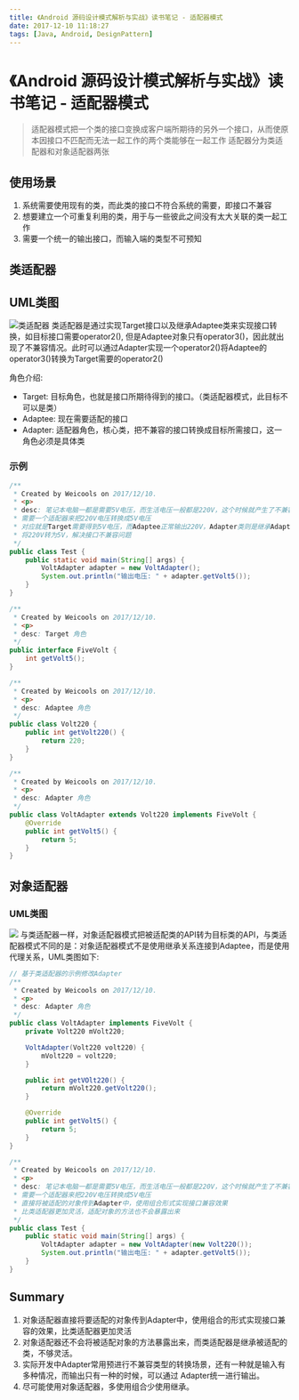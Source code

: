 ```yaml
---
title: 《Android 源码设计模式解析与实战》读书笔记 - 适配器模式
date: 2017-12-10 11:18:27
tags: [Java, Android, DesignPattern]
---
```


# 《Android 源码设计模式解析与实战》读书笔记 - 适配器模式
> 适配器模式把一个类的接口变换成客户端所期待的另外一个接口，从而使原本因接口不匹配而无法一起工作的两个类能够在一起工作
> 适配器分为类适配器和对象适配器两张
<!--more-->

## 使用场景
1. 系统需要使用现有的类，而此类的接口不符合系统的需要，即接口不兼容
2. 想要建立一个可重复利用的类，用于与一些彼此之间没有太大关联的类一起工作
3. 需要一个统一的输出接口，而输入端的类型不可预知

## 类适配器
## UML类图
![类适配器](http://blog-1251678165.coscd.myqcloud.com/2018-03-14-Adapter-of-class.uml.png)
类适配器是通过实现Target接口以及继承Adaptee类来实现接口转换，如目标接口需要operator2(), 但是Adaptee对象只有operator3()，因此就出现了不兼容情况。此时可以通过Adapter实现一个operator2()将Adaptee的operator3()转换为Target需要的operator2()

角色介绍:

* Target: 目标角色，也就是接口所期待得到的接口。（类适配器模式，此目标不可以是类）
* Adaptee: 现在需要适配的接口
* Adapter: 适配器角色，核心类，把不兼容的接口转换成目标所需接口，这一角色必须是具体类

### 示例
```java
/**
 * Created by Weicools on 2017/12/10.
 * <p>
 * desc: 笔记本电脑一都是需要5V电压，而生活电压一般都是220V，这个时候就产生了不兼容情况
 * 需要一个适配器来把220V电压转换成5V电压
 * 对应就是Target需要得到5V电压，而Adaptee正常输出220V，Adapter类则是继承Adaptee实现Target
 * 将220V转为5V，解决接口不兼容问题
 */
public class Test {
    public static void main(String[] args) {
        VoltAdapter adapter = new VoltAdapter();
        System.out.println("输出电压: " + adapter.getVolt5());
    }
}

/**
 * Created by Weicools on 2017/12/10.
 * <p>
 * desc: Target 角色
 */
public interface FiveVolt {
    int getVolt5();
}

/**
 * Created by Weicools on 2017/12/10.
 * <p>
 * desc: Adaptee 角色
 */
public class Volt220 {
    public int getVolt220() {
        return 220;
    }
}

/**
 * Created by Weicools on 2017/12/10.
 * <p>
 * desc: Adapter 角色
 */
public class VoltAdapter extends Volt220 implements FiveVolt {
    @Override
    public int getVolt5() {
        return 5;
    }
}
```

## 对象适配器
### UML类图
![](http://blog-1251678165.coscd.myqcloud.com/2018-03-14-Adapter-of-object.uml.png)
与类适配器一样，对象适配器模式把被适配类的API转为目标类的API，与类适配器模式不同的是：对象适配器模式不是使用继承关系连接到Adaptee，而是使用代理关系，UML类图如下:

```java
// 基于类适配器的示例修改Adapter
/**
 * Created by Weicools on 2017/12/10.
 * <p>
 * desc: Adapter 角色
 */
public class VoltAdapter implements FiveVolt {
    private Volt220 mVolt220;

    VoltAdapter(Volt220 volt220) {
        mVolt220 = volt220;
    }

    public int getVOlt220() {
        return mVolt220.getVolt220();
    }

    @Override
    public int getVolt5() {
        return 5;
    }
}

/**
 * Created by Weicools on 2017/12/10.
 * <p>
 * desc: 笔记本电脑一都是需要5V电压，而生活电压一般都是220V，这个时候就产生了不兼容情况
 * 需要一个适配器来把220V电压转换成5V电压
 * 直接将被适配的对象传到Adapter中，使用组合形式实现接口兼容效果
 * 比类适配器更加灵活，适配对象的方法也不会暴露出来
 */
public class Test {
    public static void main(String[] args) {
        VoltAdapter adapter = new VoltAdapter(new Volt220());
        System.out.println("输出电压: " + adapter.getVolt5());
    }
}
```

## Summary
1. 对象适配器直接将要适配的对象传到Adapter中，使用组合的形式实现接口兼容的效果，比类适配器更加灵活
2. 对象适配器还不会将被适配对象的方法暴露出来，而类适配器是继承被适配的类，不够灵活。
3. 实际开发中Adapter常用预进行不兼容类型的转换场景，还有一种就是输入有多种情况，而输出只有一种的时候，可以通过 Adapter统一进行输出。
4. 尽可能使用对象适配器，多使用组合少使用继承。

